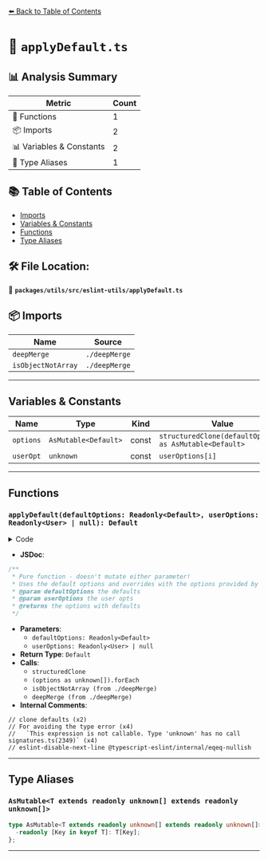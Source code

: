 [⬅️ Back to Table of Contents](../../../../index.md)

# 📄 `applyDefault.ts`

## 📊 Analysis Summary

| Metric | Count |
|--------|-------|
| 🔧 Functions | 1 |
| 📦 Imports | 2 |
| 📊 Variables & Constants | 2 |
| 📑 Type Aliases | 1 |

## 📚 Table of Contents

- [Imports](#imports)
- [Variables & Constants](#variables-constants)
- [Functions](#functions)
- [Type Aliases](#type-aliases)

## 🛠️ File Location:
📂 **`packages/utils/src/eslint-utils/applyDefault.ts`**

## 📦 Imports

| Name | Source |
|------|--------|
| `deepMerge` | `./deepMerge` |
| `isObjectNotArray` | `./deepMerge` |


---

## Variables & Constants

| Name | Type | Kind | Value | Exported |
|------|------|------|-------|----------|
| `options` | `AsMutable<Default>` | const | `structuredClone(defaultOptions) as AsMutable<Default>` | ✗ |
| `userOpt` | `unknown` | const | `userOptions[i]` | ✗ |


---

## Functions

### `applyDefault(defaultOptions: Readonly<Default>, userOptions: Readonly<User> | null): Default`

<details><summary>Code</summary>

```ts
export function applyDefault<
  User extends readonly unknown[],
  Default extends User,
>(
  defaultOptions: Readonly<Default>,
  userOptions: Readonly<User> | null,
): Default {
  // clone defaults
  const options = structuredClone(defaultOptions) as AsMutable<Default>;

  if (userOptions == null) {
    return options;
  }

  // For avoiding the type error
  //   `This expression is not callable. Type 'unknown' has no call signatures.ts(2349)`
  (options as unknown[]).forEach((opt: unknown, i: number) => {
    // eslint-disable-next-line @typescript-eslint/internal/eqeq-nullish
    if (userOptions[i] !== undefined) {
      const userOpt = userOptions[i];

      if (isObjectNotArray(userOpt) && isObjectNotArray(opt)) {
        options[i] = deepMerge(opt, userOpt);
      } else {
        options[i] = userOpt;
      }
    }
  });

  return options;
}
```
</details>

- **JSDoc**:
```ts
/**
 * Pure function - doesn't mutate either parameter!
 * Uses the default options and overrides with the options provided by the user
 * @param defaultOptions the defaults
 * @param userOptions the user opts
 * @returns the options with defaults
 */
```

- **Parameters**:
  - `defaultOptions: Readonly<Default>`
  - `userOptions: Readonly<User> | null`
- **Return Type**: `Default`
- **Calls**:
  - `structuredClone`
  - `(options as unknown[]).forEach`
  - `isObjectNotArray (from ./deepMerge)`
  - `deepMerge (from ./deepMerge)`
- **Internal Comments**:
```
// clone defaults (x2)
// For avoiding the type error (x4)
//   `This expression is not callable. Type 'unknown' has no call signatures.ts(2349)` (x4)
// eslint-disable-next-line @typescript-eslint/internal/eqeq-nullish
```


---

## Type Aliases

### `AsMutable<T extends readonly unknown[] extends readonly unknown[]>`

```ts
type AsMutable<T extends readonly unknown[] extends readonly unknown[]> = {
  -readonly [Key in keyof T]: T[Key];
};
```


---